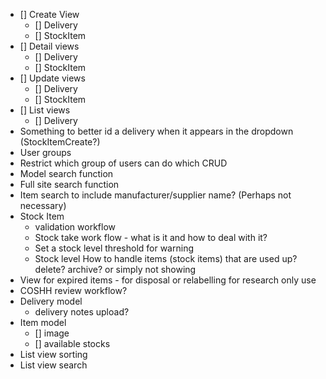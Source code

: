 - [] Create View
  - [] Delivery
  - [] StockItem
- [] Detail views
  - [] Delivery
  - [] StockItem
- [] Update views
  - [] Delivery
  - [] StockItem
- [] List views
  - [] Delivery
- Something to better id a delivery when it appears in the dropdown (StockItemCreate?)
- User groups
- Restrict which group of users can do which CRUD
- Model search function
- Full site search function
- Item search to include manufacturer/supplier name? (Perhaps not necessary)
- Stock Item 
    - validation workflow
    - Stock take work flow - what is it and how to deal with it?
    - Set a stock level threshold for warning
    - Stock level How to handle items (stock items) that are used up? delete? archive? or simply not showing
- View for expired items - for disposal or relabelling for research only use
- COSHH review workflow?
- Delivery model
  - delivery notes upload?
- Item model
  - [] image
  - [] available stocks
- List view sorting
- List view search
  